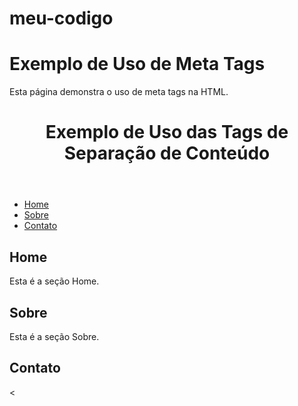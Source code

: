 # meu-codigo
<!DOCTYPE html>
<html lang="pt">
<head>
 <meta charset="UTF-8">
 <meta name="description" content="Página de exemplo que demonstra o uso de meta tags na HTML">
 <meta name="keywords" content="HTML, meta tags, exemplo">
 <meta name="author" content="João da Silva">
 <meta name="viewport" content="width=device-width, initial-scale=1.0">
 <title>Exemplo de Uso de Meta Tags</title>
</head>
<body>
 <h1>Exemplo de Uso de Meta Tags</h1>
 <p>Esta página demonstra o uso de meta tags na HTML.</p>
</body>
</html>



<header>
 <h1>Exemplo de Uso das Tags de Separação de Conteúdo</h1>
</header>

<nav>
 <ul>
    <li><a href="#home">Home</a></li>
    <li><a href="#sobre">Sobre</a></li>
    <li><a href="#contato">Contato</a></li>
 </ul>
</nav>

<main>
 <section id="home">
    <h2>Home</h2>
    <p>Esta é a seção Home.</p>
 </section>

 <section id="sobre">
    <h2>Sobre</h2>
    <p>Esta é a seção Sobre.</p>
 </section>

 <section id="contato">
    <h2>Contato</h2>
    <

